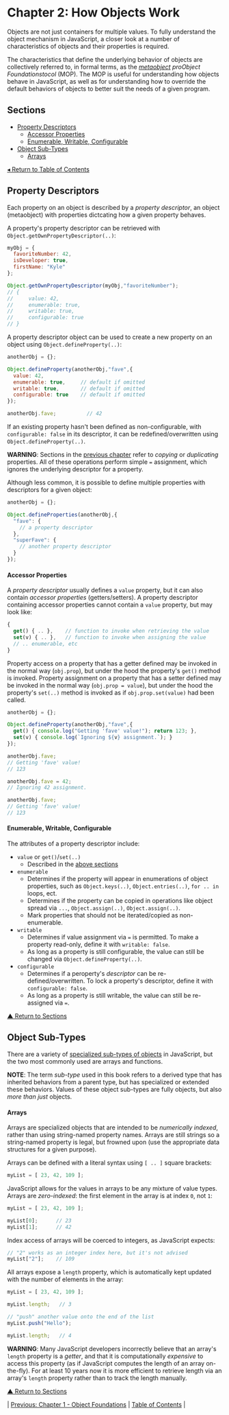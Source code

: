 # Chapter 2: How Objects Work
Objects are not just containers for multiple values. To fully understand the object mechanism in JavaScript, a closer look at a number of characteristics of objects and their properties is required.

The characteristics that define the underlying behavior of objects are collectively referred to, in formal terms, as the _[metaobject](https://en.wikipedia.org/wiki/Metaobject) proObject Foundationstocol_ (MOP). The MOP is useful for understanding how objects behave in JavaScript, as well as for understanding how to override the default behaviors of objects to better suit the needs of a given program.

## Sections
* [Property Descriptors](#property-descriptors)
  * [Accessor Properties](#accessor-properties)
  * [Enumerable, Writable, Configurable](#enumerable-writable-configurable)
* [Object Sub-Types](#object-sub-types)
  * [Arrays](#arrays)

[◂ Return to Table of Contents](../README.md)

## Property Descriptors
Each property on an object is described by a _property descriptor_, an object (metaobject) with properties dictcating how a given property behaves.

A property's property descriptor can be retrieved with `Object.getOwnPropertyDescriptor(..)`:

```javascript
myObj = {
  favoriteNumber: 42,
  isDeveloper: true,
  firstName: "Kyle"
};

Object.getOwnPropertyDescriptor(myObj,"favoriteNumber");
// {
//     value: 42,
//     enumerable: true,
//     writable: true,
//     configurable: true
// }
```

A property descriptor object can be used to create a new property on an object using `Object.defineProperty(..)`:

```javascript
anotherObj = {};

Object.defineProperty(anotherObj,"fave",{
  value: 42,
  enumerable: true,     // default if omitted
  writable: true,       // default if omitted
  configurable: true    // default if omitted
});

anotherObj.fave;          // 42
```

If an existing property hasn't been defined as non-configurable, with `configurable: false` in its descriptor, it can be redefined/overwritten using `Object.defineProperty(..)`.

**WARNING**: Sections in the [previous chapter](../01/README.md) refer to _copying_ or _duplicating_ properties. All of these operations perform simple `=` assignment, which ignores the underlying descriptor for a property.

Although less common, it is possible to define multiple properties with descriptors for a given object:

```javascript
anotherObj = {};

Object.defineProperties(anotherObj,{
  "fave": {
    // a property descriptor
  },
  "superFave": {
    // another property descriptor
  }
});
```

#### Accessor Properties
A _property descriptor_ usually defines a `value` property, but it can also contain _accessor properties_ (getters/setters). A property descriptor containing accessor properties cannot contain a `value` property, but may look like:

```javascript
{
  get() { .. },    // function to invoke when retrieving the value
  set(v) { .. },   // function to invoke when assigning the value
  // .. enumerable, etc
}
```

Property access on a property that has a getter defined may be invoked in the normal way (`obj.prop`), but under the hood the property's `get()` method is invoked. Property assignment on a property that has a setter defined may be invoked in the normal way (`obj.prop = value`), but under the hood the property's `set(..)` method is invoked as if `obj.prop.set(value)` had been called.

```javascript
anotherObj = {};

Object.defineProperty(anotherObj,"fave",{
  get() { console.log("Getting 'fave' value!"); return 123; },
  set(v) { console.log(`Ignoring ${v} assignment.`); }
});

anotherObj.fave;
// Getting 'fave' value!
// 123

anotherObj.fave = 42;
// Ignoring 42 assignment.

anotherObj.fave;
// Getting 'fave' value!
// 123
```

#### Enumerable, Writable, Configurable
The attributes of a property descriptor include:
* `value` or `get()`/`set(..)`
  * Described in the [above sections](#accessor-properties)
* `enumerable`
  * Determines if the property will appear in enumerations of object properties, such as `Object.keys(..)`, `Object.entries(..)`, `for .. in` loops, ect.
  * Determines if the property can be copied in operations like object spread via `...`, `Object.assign(..)`, `Object.assign(..)`.
  * Mark properties that should not be iterated/copied as non-enumerable.
* `writable`
  * Determines if value assignment via `=` is permitted. To make a property read-only, define it with `writable: false`.
  * As long as a property is still configurable, the value can still be changed via `Object.defineProperty(..)`.
* `configurable`
  * Determines if a peroperty's _descriptor_ can be re-defined/overwritten. To lock a property's descriptor, define it with `configurable: false`.
  * As long as a property is still writable, the value can still be re-assigned via `=`.

[▲ Return to Sections](#sections)

## Object Sub-Types
There are a variety of [specialized sub-types of objects](https://developer.mozilla.org/en-US/docs/Web/JavaScript/Reference/Global_Objects) in JavaScript, but the two most commonly used are arrays and functions.

**NOTE**: The term _sub-type_ used in this book refers to a derived type that has inherited behaviors from a parent type, but has specialized or extended these behaviors. Values of these object sub-types are fully objects, but also _more than just_ objects.

#### Arrays
Arrays are specialized objects that are intended to be _numerically indexed_, rather than using string-named property names. Arrays are still strings so a string-named property is legal, but frowned upon (use the appropriate data structures for a given purpose).

Arrays can be defined with a literal syntax using `[ .. ]` square brackets:

```javascript
myList = [ 23, 42, 109 ];
```

JavaScript allows for the values in arrays to be any mixture of value types. Arrays are _zero-indexed_: the first element in the array is at index `0`, not `1`:

```javascript
myList = [ 23, 42, 109 ];

myList[0];      // 23
myList[1];      // 42
```

Index access of arrays will be coerced to integers, as JavaScript expects:

```javascript
// "2" works as an integer index here, but it's not advised
myList["2"];    // 109
```

All arrays expose a `length` property, which is automatically kept updated with the number of elements in the array:

```javascript
myList = [ 23, 42, 109 ];

myList.length;   // 3

// "push" another value onto the end of the list
myList.push("Hello");

myList.length;   // 4
```

**WARNING**: Many JavaScript developers incorrectly believe that an array's `length` property is a _getter_, and that it is computationally _expensive_ to access this property (as if JavaScript computes the length of an array on-the-fly). For at least 10 years now it is more efficient to retrieve length via an array's `length` property rather than to track the length manually.

[▲ Return to Sections](#sections)

| [Previous: Chapter 1 - Object Foundations](../01/README.md) | [Table of Contents](../README.md#table-of-contents) |
